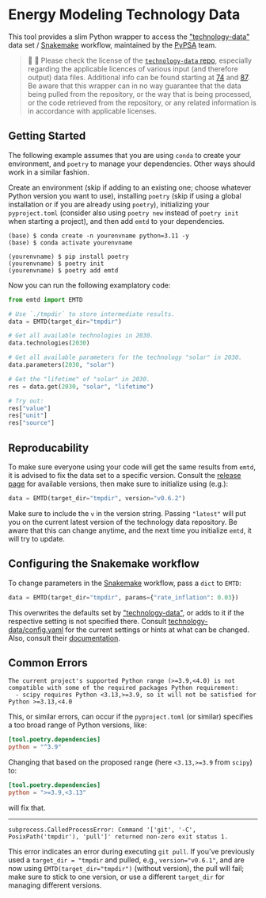 # Energy Modeling Technology Data

This tool provides a slim Python wrapper to access the
["technology-data"](https://github.com/PyPSA/technology-data) data set /
[Snakemake](https://snakemake.readthedocs.io/en/stable/) workflow, maintained by the [PyPSA](https://github.com/PyPSA)
team.

> 🚨 🚨 Please check the license of the [`technology-data` repo](https://github.com/PyPSA/technology-data), especially
regarding the applicable licences of various input (and therefore output) data files. Additional info can be found
starting at [74](https://github.com/PyPSA/technology-data/issues/74) and
[87](https://github.com/PyPSA/technology-data/pull/87). Be aware that this wrapper can in no way guarantee that the data
being pulled from the repository, or the way that is being processed, or the code retrieved from the repository, or any
related information is in accordance with applicable licenses.

## Getting Started

The following example assumes that you are using `conda` to create your environment, and `poetry` to manage your
dependencies. Other ways should work in a similar fashion.

Create an environment (skip if adding to an existing one; choose whatever Python version you want to use), installing
`poetry` (skip if using a global installation or if you are already using `poetry`), initializing your `pyproject.toml`
(consider also using `poetry new` instead of `poetry init` when starting a project), and then add `emtd` to your
dependencies.

```shell
(base) $ conda create -n yourenvname python=3.11 -y
(base) $ conda activate yourenvname

(yourenvname) $ pip install poetry
(yourenvname) $ poetry init
(yourenvname) $ poetry add emtd
```

Now you can run the following examplatory code:

```python
from emtd import EMTD

# Use `./tmpdir` to store intermediate results.
data = EMTD(target_dir="tmpdir")

# Get all available technologies in 2030.
data.technologies(2030)

# Get all available parameters for the technology "solar" in 2030.
data.parameters(2030, "solar")

# Get the "lifetime" of "solar" in 2030.
res = data.get(2030, "solar", "lifetime")

# Try out:
res["value"]
res["unit"]
res["source"]
```

## Reproducability
To make sure everyone using your code will get the same results from `emtd`, it is advised to fix the data set to a 
specific version. Consult the [release page](https://github.com/PyPSA/technology-data/releases) for available versions,
then make sure to initialize using (e.g.):

```python
data = EMTD(target_dir="tmpdir", version="v0.6.2")
```

Make sure to include the `v` in the version string. Passing `"latest"` will put you on the current latest version of the
technology data repository. Be aware that this can change anytime, and the next time you initialize `emtd`, it will try
to update.

## Configuring the Snakemake workflow
To change parameters in the [Snakemake](https://snakemake.readthedocs.io/en/stable/) workflow, pass a `dict` to `EMTD`:

```python
data = EMTD(target_dir="tmpdir", params={"rate_inflation": 0.03})
```

This overwrites the defaults set by ["technology-data"](https://github.com/PyPSA/technology-data), or adds to it if the
respective setting is not specified there. Consult
[technology-data/config.yaml](https://github.com/PyPSA/technology-data/blob/master/config.yaml) for the current settings
or hints at what can be changed. Also, consult their [documentation](https://technology-data.readthedocs.io/en/latest/).

## Common Errors

```
The current project's supported Python range (>=3.9,<4.0) is not compatible with some of the required packages Python requirement:
  - scipy requires Python <3.13,>=3.9, so it will not be satisfied for Python >=3.13,<4.0
```

This, or similar errors, can occur if the `pyproject.toml` (or similar) specifies a too broad range of Python versions,
like:

```toml
[tool.poetry.dependencies]
python = "^3.9"
```

Changing that based on the proposed range (here `<3.13,>=3.9` from `scipy`) to:

```toml
[tool.poetry.dependencies]
python = ">=3.9,<3.13"
```

will fix that.

---

```
subprocess.CalledProcessError: Command '['git', '-C', PosixPath('tmpdir'), 'pull']' returned non-zero exit status 1.
```

This error indicates an error during executing `git pull`. If you've previously used a `target_dir = "tmpdir` and
pulled, e.g., `version="v0.6.1"`, and are now using `EMTD(target_dir="tmpdir")` (without version), the pull will fail;
make sure to stick to one version, or use a different `target_dir` for managing different versions.
